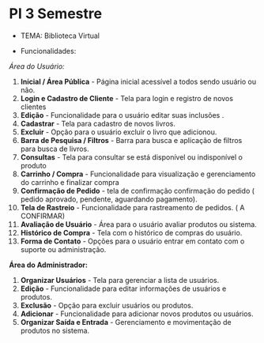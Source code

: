 # PI 3 Semestre

* TEMA: Biblioteca Virtual

* Funcionalidades:

*Área do Usuário:*
1. **Inicial / Área Pública** - Página inicial acessível a todos sendo usuário ou não.
2. **Login e Cadastro de Cliente** - Tela para login e registro de novos clientes
3. **Edição** - Funcionalidade para o usuário editar suas inclusões .
4. **Cadastrar** - Tela para cadastro de novos livros.
5. **Excluir** - Opção para o usuário excluir o livro que adicionou.
6. **Barra de Pesquisa / Filtros** - Barra para busca e aplicação de filtros para busca de livros.
7. **Consultas** - Tela para consultar se está disponível ou indisponível o produto
8. **Carrinho / Compra** - Funcionalidade para visualização e gerenciamento do carrinho e finalizar compra
9. **Confirmação de Pedido** - tela de confirmação confirmação do pedido ( pedido aprovado, pendente, aguardando pagamento).
10. **Tela de Rastreio** - Funcionalidade para rastreamento de pedidos. ( A CONFIRMAR)
11. **Avaliação de Usuário** - Área para o usuário avaliar produtos ou sistema.
12. **Histórico de Compra** - Tela com o histórico de compras do usuário.
13. **Forma de Contato** - Opções para o usuário entrar em contato com o suporte ou administração.
 
**Área do Administrador:**
1. **Organizar Usuários** - Tela para gerenciar a lista de usuários.
2. **Edição** - Funcionalidade para editar informações de usuários e produtos.
3. **Exclusão** - Opção para excluir usuários ou produtos.
4. **Adicionar** - Funcionalidade para adicionar novos produtos ou usuários.
5. **Organizar Saída e Entrada** - Gerenciamento e movimentação de produtos no sistema.